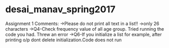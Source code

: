 # desai_manav_spring2017
Assignment 1 Comments:
->Please do not print all text in a list!!
->only 26 characters
->Q4-Check frequency value of all age group. Tried running the code you had. Threw an error
->Q6-If you initialize a list for example, after printing o/p dont  delete initialization.Code does not run
